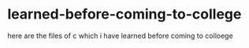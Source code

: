 # learned-before-coming-to-college
 here are the files of c which i have learned before coming to colloege
